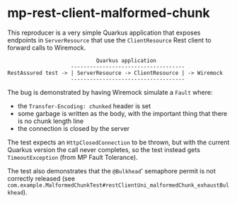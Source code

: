 # mp-rest-client-malformed-chunk

This reproducer is a very simple Quarkus application that exposes endpoints in `ServerResource` that use the `ClientResource` Rest client to forward calls to Wiremock.

```
                            Quarkus application
                    ------------------------------------
RestAssured test -> | ServerResource -> ClientResource | -> Wiremock
                    ------------------------------------
```

The bug is demonstrated by having Wiremock simulate a `Fault` where:
* the `Transfer-Encoding: chunked` header is set
* some garbage is written as the body, with the important thing that there is no chunk length line
* the connection is closed by the server

The test expects an `HttpClosedConnection` to be thrown, but with the current Quarkus version the call never completes, so the test instead gets `TimeoutException` (from MP Fault Tolerance).

The test also demonstrates that the `@Bulkhead`' semaphore permit is not correctly released (see `com.example.MalformedChunkTest#restClientUni_malformedChunk_exhaustBulkhead`).

